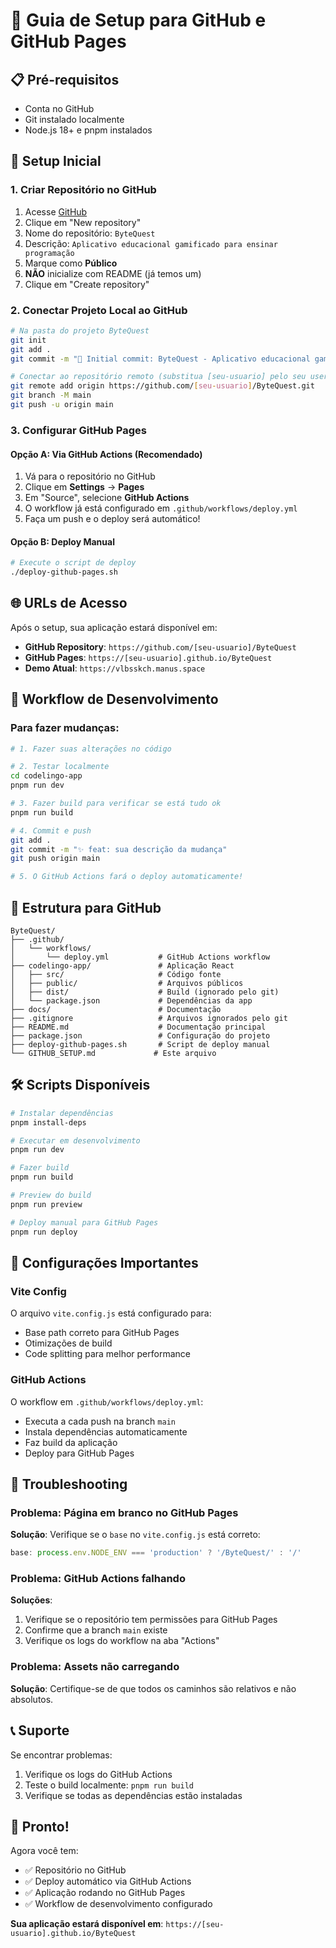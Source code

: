 # 🚀 Guia de Setup para GitHub e GitHub Pages

## 📋 Pré-requisitos

- Conta no GitHub
- Git instalado localmente
- Node.js 18+ e pnpm instalados

## 🔧 Setup Inicial

### 1. Criar Repositório no GitHub

1. Acesse [GitHub](https://github.com)
2. Clique em "New repository"
3. Nome do repositório: `ByteQuest`
4. Descrição: `Aplicativo educacional gamificado para ensinar programação`
5. Marque como **Público**
6. **NÃO** inicialize com README (já temos um)
7. Clique em "Create repository"

### 2. Conectar Projeto Local ao GitHub

```bash
# Na pasta do projeto ByteQuest
git init
git add .
git commit -m "🎉 Initial commit: ByteQuest - Aplicativo educacional gamificado"

# Conectar ao repositório remoto (substitua [seu-usuario] pelo seu username)
git remote add origin https://github.com/[seu-usuario]/ByteQuest.git
git branch -M main
git push -u origin main
```

### 3. Configurar GitHub Pages

#### Opção A: Via GitHub Actions (Recomendado)

1. Vá para o repositório no GitHub
2. Clique em **Settings** → **Pages**
3. Em "Source", selecione **GitHub Actions**
4. O workflow já está configurado em `.github/workflows/deploy.yml`
5. Faça um push e o deploy será automático!

#### Opção B: Deploy Manual

```bash
# Execute o script de deploy
./deploy-github-pages.sh
```

## 🌐 URLs de Acesso

Após o setup, sua aplicação estará disponível em:

- **GitHub Repository**: `https://github.com/[seu-usuario]/ByteQuest`
- **GitHub Pages**: `https://[seu-usuario].github.io/ByteQuest`
- **Demo Atual**: `https://vlbsskch.manus.space`

## 🔄 Workflow de Desenvolvimento

### Para fazer mudanças:

```bash
# 1. Fazer suas alterações no código

# 2. Testar localmente
cd codelingo-app
pnpm run dev

# 3. Fazer build para verificar se está tudo ok
pnpm run build

# 4. Commit e push
git add .
git commit -m "✨ feat: sua descrição da mudança"
git push origin main

# 5. O GitHub Actions fará o deploy automaticamente!
```

## 📁 Estrutura para GitHub

```
ByteQuest/
├── .github/
│   └── workflows/
│       └── deploy.yml           # GitHub Actions workflow
├── codelingo-app/               # Aplicação React
│   ├── src/                     # Código fonte
│   ├── public/                  # Arquivos públicos
│   ├── dist/                    # Build (ignorado pelo git)
│   └── package.json             # Dependências da app
├── docs/                        # Documentação
├── .gitignore                   # Arquivos ignorados pelo git
├── README.md                    # Documentação principal
├── package.json                 # Configuração do projeto
├── deploy-github-pages.sh       # Script de deploy manual
└── GITHUB_SETUP.md             # Este arquivo
```

## 🛠️ Scripts Disponíveis

```bash
# Instalar dependências
pnpm install-deps

# Executar em desenvolvimento
pnpm run dev

# Fazer build
pnpm run build

# Preview do build
pnpm run preview

# Deploy manual para GitHub Pages
pnpm run deploy
```

## 🔧 Configurações Importantes

### Vite Config
O arquivo `vite.config.js` está configurado para:
- Base path correto para GitHub Pages
- Otimizações de build
- Code splitting para melhor performance

### GitHub Actions
O workflow em `.github/workflows/deploy.yml`:
- Executa a cada push na branch `main`
- Instala dependências automaticamente
- Faz build da aplicação
- Deploy para GitHub Pages

## 🐛 Troubleshooting

### Problema: Página em branco no GitHub Pages
**Solução**: Verifique se o `base` no `vite.config.js` está correto:
```js
base: process.env.NODE_ENV === 'production' ? '/ByteQuest/' : '/'
```

### Problema: GitHub Actions falhando
**Soluções**:
1. Verifique se o repositório tem permissões para GitHub Pages
2. Confirme que a branch `main` existe
3. Verifique os logs do workflow na aba "Actions"

### Problema: Assets não carregando
**Solução**: Certifique-se de que todos os caminhos são relativos e não absolutos.

## 📞 Suporte

Se encontrar problemas:
1. Verifique os logs do GitHub Actions
2. Teste o build localmente: `pnpm run build`
3. Verifique se todas as dependências estão instaladas

## 🎉 Pronto!

Agora você tem:
- ✅ Repositório no GitHub
- ✅ Deploy automático via GitHub Actions
- ✅ Aplicação rodando no GitHub Pages
- ✅ Workflow de desenvolvimento configurado

**Sua aplicação estará disponível em**: `https://[seu-usuario].github.io/ByteQuest`

